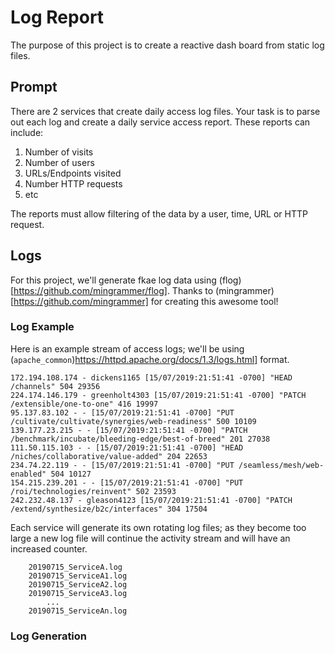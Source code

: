 # Log Report

The purpose of this project is to create a reactive dash board from static log files. 

## Prompt

There are 2 services that create daily access log files. Your task is to parse out each log and create a daily service access report. These reports can include:
1. Number of visits
2. Number of users
3. URLs/Endpoints visited
4. Number HTTP requests
5. etc

The reports must allow filtering of the data by a user, time, URL or HTTP request.

## Logs

For this project, we'll generate fkae log data using (flog)[https://github.com/mingrammer/flog]. Thanks to (mingrammer)[https://github.com/mingrammer] for creating this awesome tool!

### Log Example

Here is an example stream of access logs; we'll be using (`apache_common`)https://httpd.apache.org/docs/1.3/logs.html] format. 

```
172.194.108.174 - dickens1165 [15/07/2019:21:51:41 -0700] "HEAD /channels" 504 29356
224.174.146.179 - greenholt4303 [15/07/2019:21:51:41 -0700] "PATCH /extensible/one-to-one" 416 19997
95.137.83.102 - - [15/07/2019:21:51:41 -0700] "PUT /cultivate/cultivate/synergies/web-readiness" 500 10109
139.177.23.215 - - [15/07/2019:21:51:41 -0700] "PATCH /benchmark/incubate/bleeding-edge/best-of-breed" 201 27038
111.50.115.103 - - [15/07/2019:21:51:41 -0700] "HEAD /niches/collaborative/value-added" 204 22653
234.74.22.119 - - [15/07/2019:21:51:41 -0700] "PUT /seamless/mesh/web-enabled" 504 10127
154.215.239.201 - - [15/07/2019:21:51:41 -0700] "PUT /roi/technologies/reinvent" 502 23593
242.232.48.137 - gleason4123 [15/07/2019:21:51:41 -0700] "PATCH /extend/synthesize/b2c/interfaces" 304 17504
```

Each service will generate its own rotating log files; as they become too large a new log file will continue the activity stream and will have an increased counter.

```
    20190715_ServiceA.log
    20190715_ServiceA1.log
    20190715_ServiceA2.log
    20190715_ServiceA3.log
        ...
    20190715_ServiceAn.log
```

### Log Generation

